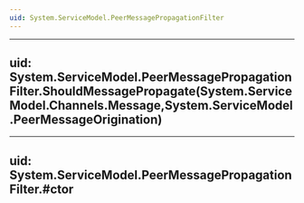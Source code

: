 ```yaml
---
uid: System.ServiceModel.PeerMessagePropagationFilter
---
```


---
uid: System.ServiceModel.PeerMessagePropagationFilter.ShouldMessagePropagate(System.ServiceModel.Channels.Message,System.ServiceModel.PeerMessageOrigination)
---

---
uid: System.ServiceModel.PeerMessagePropagationFilter.#ctor
---
